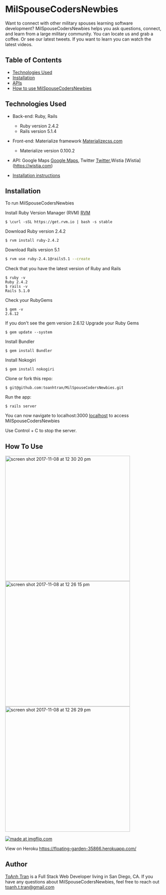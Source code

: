 # MilSpouseCodersNewbies

Want to connect with other military spouses learning software development? MilSpouseCodersNewbies helps you ask questions, connect, and learn from a large military community. You can locate us and grab a coffee. Or see our latest tweets. If you want to learn you can watch the latest videos.

## Table of Contents
* [Technologies Used](#technologies)
* [Installation](#installation)
* [APIs](#apis)
* [How to use MilSpouseCodersNewbies](#howtouse)


## <a name="technologies"></a> Technologies Used
* Back-end: Ruby, Rails
  * Ruby version 2.4.2
  * Rails version 5.1.4

* Front-end: Materialize framework [Materializecss.com](http://materializecss.com/)
  * Materialize version 0.100.2

* <a name="apis"></a> API: Google Maps [Google Maps](https://developers.google.com/maps/), Twitter [Twitter](https://developer.twitter.com/),Wistia [Wistia] (https://wistia.com)

* [Installation instructions](#installation)

## <a name="installation"></a>Installation
To run MilSpouseCodersNewbies

Install Ruby Version Manager (RVM) [RVM](https://rvm.io/)
```
$ \curl -sSL https://get.rvm.io | bash -s stable

```
Download Ruby version 2.4.2
```
$ rvm install ruby-2.4.2

```


Download Rails version 5.1
```sh
$ rvm use ruby-2.4.1@rails5.1 --create

```

Check that you have the latest version of Ruby and Rails
```
$ ruby -v
Ruby 2.4.2
$ rails -v
Rails 5.1.0

```
Check your RubyGems
```
$ gem -v
2.6.12
```
If you don't see the gem version 2.6.12
Upgrade your Ruby Gems
```
$ gem update --system

```
Install Bundler
```
$ gem install Bundler

```

Install Nokogiri
```
$ gem install nokogiri

```

Clone or fork this repo:
```
$ git@github.com:toanhtran/MilSpouseCodersNewbies.git
```


Run the app:
```
$ rails server

```

You can now navigate to localhost:3000 [localhost](http://localhost:3000) to access MilSpouseCodersNewbies

Use Control + C to stop the server.

## <a name="howtouse"></a>How To Use 
<img width="400" alt="screen shot 2017-11-08 at 12 30 20 pm" src="https://user-images.githubusercontent.com/10580157/32574714-db5b5f6c-c486-11e7-86af-4cbe5acaaafc.png">

<img width="400" alt="screen shot 2017-11-08 at 12 26 15 pm" src="https://user-images.githubusercontent.com/10580157/32574738-eb559f36-c486-11e7-8f23-9a1f33217d8c.png">

<img width="400" alt="screen shot 2017-11-08 at 12 26 29 pm" src="https://user-images.githubusercontent.com/10580157/32574743-f04eebf0-c486-11e7-8cc5-f12ee66ea683.png">

<a href="https://imgflip.com/gif/1z1hoi"><img src="https://i.imgflip.com/1z1hoi.gif" title="made at imgflip.com"/></a>


View on Heroku
https://floating-garden-35866.herokuapp.com/


## Author
[ToAnh Tran](https://www.linkedin.com/in/toanhtran/) is a Full Stack Web Developer living in San Diego, CA.  If you have any questions about MilSpouseCodersNewbies, feel free to reach out toanh.t.tran@gmail.com
